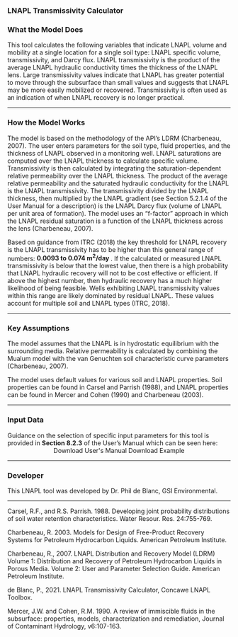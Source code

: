 <h3> LNAPL Transmissivity Calculator </h3>   

<h3> What the Model Does </h3>   

This tool calculates the following variables that indicate LNAPL volume and mobility at a single location for a single soil type: LNAPL specific volume, transmissivity, and Darcy flux. LNAPL transmissivity is the product of the average LNAPL hydraulic conductivity times the thickness of the LNAPL lens. Large transmissivity values indicate that LNAPL has greater potential to move through the subsurface than small values and suggests that LNAPL may be more easily mobilized or recovered. Transmissivity is often used as an indication of when LNAPL recovery is no longer practical.

<hr class="featurette-divider">

<h3> How the Model Works </h3>

The model is based on the methodology of the API’s LDRM (Charbeneau, 2007). The user enters parameters for the soil type, fluid properties, and the thickness of LNAPL observed in a monitoring well. LNAPL saturations are computed over the LNAPL thickness to calculate specific volume. Transmissivity is then calculated by integrating the saturation-dependent relative permeability over the LNAPL thickness. The product of the average relative permeability and the saturated hydraulic conductivity for the LNAPL is the LNAPL transmissivity. The transmissivity divided by the LNAPL thickness, then multiplied by the LNAPL gradient (see Section 5.2.1.4 of the User Manual for a description) is the LNAPL Darcy flux (volume of LNAPL per unit area of formation). The model uses an “f-factor” approach in which the LNAPL residual saturation is a function of the LNAPL thickness across the lens (Charbeneau, 2007).

Based on guidance from  ITRC (2018) the key threshold for LNAPL recovery is the LNAPL transmissivity has to be higher than this general range of numbers: <b>0.0093 to 0.074 m<sup>2</sup>/day </b>. If the calculated or measured   LNAPL transmissivity is below that the lowest value, then there is a high probability that LNAPL hydraulic recovery will not to be cost effective or efficient.  If above the highest number, then hydraulic recovery has a much higher likelihood of being feasible. Wells exhibiting LNAPL transmissivity values within this range are likely dominated by residual LNAPL.  These values account for multiple soil and LNAPL types (ITRC, 2018).

<hr class="featurette-divider">

<h3> Key Assumptions </h3>  

The model assumes that the LNAPL is in hydrostatic equilibrium with the surrounding media. Relative permeability is calculated by combining the Mualum model with the van Genuchten soil characteristic curve parameters (Charbeneau, 2007).

The model uses default values for various soil and LNAPL properties. Soil properties can be found in Carsel and Parrish (1988), and LNAPL properties can be found in Mercer and Cohen (1990) and Charbeneau (2003).

<hr class="featurette-divider">

<h3> Input Data </h3>  
Guidance on the selection of specific input parameters for this tool is provided in <b>Section 8.2.3</b> of the User’s Manual which can be seen here:

<div style = "text-align:center;">
<a class="btn btn-default btn btn-default shiny-download-link shiny-bound-output button1" onclick="window.open('https://www.concawe.eu/wp-content/uploads/Rpt_22-5.pdf#page=55')" role="button">Download User's Manual</a>
<a class="btn btn-default btn btn-default shiny-download-link shiny-bound-output button1" onclick="window.open('06_LNAPL-Recovery/Tier_2/LNAPL_Transmissivity_Calculator_Example.pdf')" role="button">Download Example</a>
</div>

<hr class="featurette-divider">

<h3> Developer </h3>  

This LNAPL tool was developed by Dr. Phil de Blanc, GSI Environmental.

<hr class="featurette-divider">

Carsel, R.F., and R.S. Parrish. 1988. Developing joint probability distributions of soil water retention characteristics. Water Resour. Res. 24:755-769.

Charbeneau, R. 2003. Models for Design of Free-Product Recovery Systems for Petroleum Hydrocarbon Liquids. American Petroleum Institute.

Charbeneau, R., 2007. LNAPL Distribution and Recovery Model (LDRM) Volume 1: Distribution and Recovery of Petroleum Hydrocarbon Liquids in Porous Media. Volume 2: User and Parameter Selection Guide. American Petroleum Institute.

de Blanc, P., 2021.  LNAPL Transmissivity Calculator, Concawe LNAPL Toolbox.

Mercer, J.W. and Cohen, R.M. 1990. A review of immiscible fluids in the subsurface: properties, models, characterization and remediation, Journal of Contaminant Hydrology, v6:107-163.
